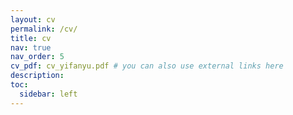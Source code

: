 ```yaml
---
layout: cv
permalink: /cv/
title: cv
nav: true
nav_order: 5
cv_pdf: cv_yifanyu.pdf # you can also use external links here
description:
toc:
  sidebar: left
---
```

